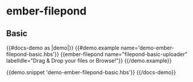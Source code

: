 # ember-filepond

## Basic

{{#docs-demo as |demo|}}
  {{#demo.example name='demo-ember-filepond-basic.hbs'}}
    {{ember-filepond
      name="filepond-basic-uploader"
      labelIdle="<span class='text-purple'>Drag & Drop your files or <span class='filepond--label-action text-blue hover:text-blue-darkest'>Browse</span>!</span>"}}
  {{/demo.example}}
  
  {{demo.snippet 'demo-ember-filepond-basic.hbs'}}
{{/docs-demo}}

<!--
## One Plugin and Options

{{file-picker
  plugins=FilePondImagePreview}} 

## Many Plugins and Options<
{{file-picker
  name="my-filepond-uploader"
  accept="image/png"
  labelIdle='Drag & Drop your photo or <span class="filepond--label-action"> Browse </span>'
  imagePreviewHeight=170
  imageCropAspectRatio="1:1"
  imageResizeTargetWidth=200
  imageResizeTargetHeight=200
  allowMultiple=true
  allowRevert=true
  maxFiles=3
  server="http://localhost:3000/upload"
  instantUpload=false
  oninit=(action "oninit")
  plugins=(array
    FilePondImagePreview
    FilePondImageTransform
    FilePondImageCrop
    FilePondImageResize
    FilepondPluginFileValidateType
  )}}
-->
